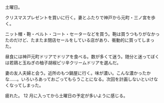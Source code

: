 土曜日。

クリスマスプレゼントを買いに行く。妻とふたりで神戸から元町・三ノ宮を歩く。

ニット帽・鞄・ベルト・コート・セーターなどを買う。鞄は買うつもりがなかったのだけど、たまたま閉店セールをしている店があり、衝動的に買ってしまった。

昼食には神戸元町ドリアでドリアを食べる。数が多くて迷う。随分と迷ってぼくは若鶏と玉ねぎの柚子胡椒ピリ辛クリームドリアを選んだ。

妻の友人夫婦と会う。近所のもつ鍋屋に行く。味が濃い。こんな濃かったかな……。いろいろあっておごってもらうことになる。次回を計画しないといけなくなってしまった。

疲れた。 12 月に入ってから土曜日の予定が多いように感じる。
